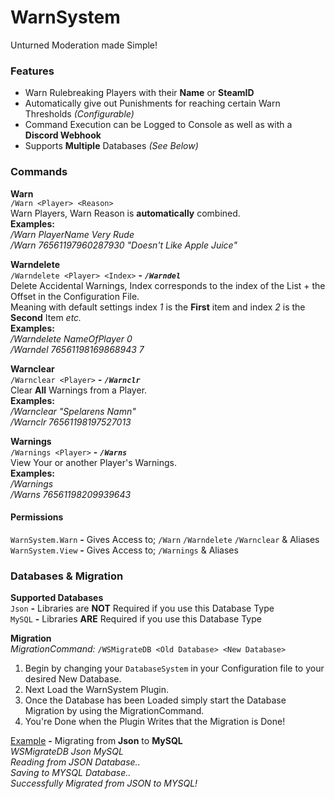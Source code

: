 # WarnSystem
Unturned Moderation made Simple!

### Features
- Warn Rulebreaking Players with their **Name** or **SteamID**
- Automatically give out Punishments for reaching certain Warn Thresholds *(Configurable)*
- Command Execution can be Logged to Console as well as with a **Discord Webhook**
- Supports **Multiple** Databases *(See Below)*

### Commands
__**Warn**__  
`/Warn <Player> <Reason>`  
Warn Players, Warn Reason is **automatically** combined.  
**Examples:**  
*/Warn PlayerName Very Rude*  
*/Warn 76561197960287930 "Doesn't Like Apple Juice"*  
  
__**Warndelete**__  
`/Warndelete <Player> <Index>` **-** ***`/Warndel`***  
Delete Accidental Warnings, Index corresponds to the index of the List + the Offset in the Configuration File.  
Meaning with default settings index *1* is the **First** item and index *2* is the **Second** Item *etc.*  
**Examples:**  
*/Warndelete NameOfPlayer 0*  
*/Warndel 76561198169868943 7*  
  
__**Warnclear**__  
`/Warnclear <Player>` **-** ***`/Warnclr`***  
Clear **All** Warnings from a Player.  
**Examples:**  
*/Warnclear "Spelarens Namn"*  
*/Warnclr 76561198197527013*  
  
__**Warnings**__  
`/Warnings <Player>` **-** ***`/Warns`***  
View Your or another Player's Warnings.  
**Examples:**  
*/Warnings*  
*/Warns 76561198209939643*
#### Permissions
`WarnSystem.Warn` **-** Gives Access to; `/Warn` `/Warndelete` `/Warnclear` & Aliases  
`WarnSystem.View` **-** Gives Access to; `/Warnings` & Aliases

### Databases & Migration
__Supported Databases__  
`Json` **-** Libraries are **NOT** Required if you use this Database Type  
`MySQL` **-** Libraries **ARE** Required if you use this Database Type  
  
__Migration__  
*MigrationCommand:* `/WSMigrateDB <Old Database> <New Database>`  
1. Begin by changing your `DatabaseSystem` in your Configuration file to your desired New Database.
2. Next Load the WarnSystem Plugin.
3. Once the Database has been Loaded simply start the Database Migration by using the MigrationCommand.
4. You're Done when the Plugin Writes that the Migration is Done!  
  
<u>Example</u> **-** Migrating from **Json** to **MySQL**  
*WSMigrateDB Json MySQL*  
*Reading from JSON Database..*  
*Saving to MYSQL Database..*  
*Successfully Migrated from JSON to MYSQL!*  
